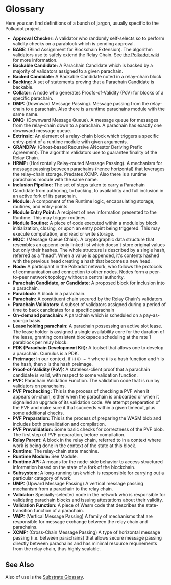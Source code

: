 # Glossary

Here you can find definitions of a bunch of jargon, usually specific to the Polkadot project.

- **Approval Checker:** A validator who randomly self-selects so to perform validity checks on a parablock which is
  pending approval.
- **BABE:** (Blind Assignment for Blockchain Extension). The algorithm validators use to safely extend the Relay Chain.
  See [the Polkadot wiki][0] for more information.
- **Backable Candidate:** A Parachain Candidate which is backed by a majority of validators assigned to a given
  parachain.
- **Backed Candidate:** A Backable Candidate noted in a relay-chain block
- **Backing:** A set of statements proving that a Parachain Candidate is backable.
- **Collator:** A node who generates Proofs-of-Validity (PoV) for blocks of a specific parachain.
- **DMP:** (Downward Message Passing). Message passing from the relay-chain to a parachain. Also there is a runtime
  parachains module with the same name.
- **DMQ:** (Downward Message Queue). A message queue for messages from the relay-chain down to a parachain. A parachain
has exactly one downward message queue.
- **Extrinsic:** An element of a relay-chain block which triggers a specific entry-point of a runtime module with given
  arguments.
- **GRANDPA:** (Ghost-based Recursive ANcestor Deriving Prefix Agreement). The algorithm validators use to guarantee
  finality of the Relay Chain.
- **HRMP:** (Horizontally Relay-routed Message Passing). A mechanism for message passing between parachains (hence
  horizontal) that leverages the relay-chain storage. Predates XCMP. Also there is a runtime parachains module with the
  same name.
- **Inclusion Pipeline:** The set of steps taken to carry a Parachain Candidate from authoring, to backing, to
  availability and full inclusion in an active fork of its parachain.
- **Module:** A component of the Runtime logic, encapsulating storage, routines, and entry-points.
- **Module Entry Point:** A recipient of new information presented to the Runtime. This may trigger routines.
- **Module Routine:** A piece of code executed within a module by block initialization, closing, or upon an entry point
  being triggered. This may execute computation, and read or write storage.
- **MQC:** (Message Queue Chain). A cryptographic data structure that resembles an append-only linked list which doesn't
  store original values but only their hashes. The whole structure is described by a single hash, referred as a "head".
  When a value is appended, it's contents hashed with the previous head creating a hash that becomes a new head.
- **Node:** A participant in the Polkadot network, who follows the protocols of communication and connection to other
  nodes. Nodes form a peer-to-peer network topology without a central authority.
- **Parachain Candidate, or Candidate:** A proposed block for inclusion into a parachain.
- **Parablock:** A block in a parachain.
- **Parachain:** A constituent chain secured by the Relay Chain's validators.
- **Parachain Validators:** A subset of validators assigned during a period of time to back candidates for a specific
  parachain
- **On-demand parachain:** A parachain which is scheduled on a pay-as-you-go basis.
- **Lease holding parachain:** A parachain possessing an active slot lease. The lease holder is assigned a single
  availability core for the duration of the lease, granting consistent blockspace scheduling at the rate 1 parablock per
  relay block.
- **PDK (Parachain Development Kit):** A toolset that allows one to develop a parachain. Cumulus is a PDK.
- **Preimage:** In our context, if `H(X) = Y` where `H` is a hash function and `Y` is the hash, then `X` is the hash
  preimage.
- **Proof-of-Validity (PoV):** A stateless-client proof that a parachain candidate is valid, with respect to some
  validation function.
- **PVF:** Parachain Validation Function. The validation code that is run by validators on parachains.
- **PVF Prechecking:** This is the process of checking a PVF when it appears
  on-chain, either when the parachain is onboarded or when it signalled an
  upgrade of its validation code. We attempt preparation of the PVF and make
  sure it that succeeds within a given timeout, plus some additional checks.
- **PVF Preparation:** This is the process of preparing the WASM blob and includes both prevalidation and compilation.
- **PVF Prevalidation:** Some basic checks for correctness of the PVF blob. The
  first step of PVF preparation, before compilation.
- **Relay Parent:** A block in the relay chain, referred to in a context where work is being done in the context of the
  state at this block.
- **Runtime:** The relay-chain state machine.
- **Runtime Module:** See Module.
- **Runtime API:** A means for the node-side behavior to access structured information based on the state of a fork of
  the blockchain.
- **Subsystem:** A long-running task which is responsible for carrying out a particular category of work.
- **UMP:** (Upward Message Passing) A vertical message passing mechanism from a parachain to the relay chain.
- **Validator:** Specially-selected node in the network who is responsible for validating parachain blocks and issuing
  attestations about their validity.
- **Validation Function:** A piece of Wasm code that describes the state-transition function of a parachain.
- **VMP:** (Vertical Message Passing) A family of mechanisms that are responsible for message exchange between the relay
  chain and parachains.
- **XCMP:** (Cross-Chain Message Passing) A type of horizontal message passing (i.e. between parachains) that allows
  secure message passing directly between parachains and has minimal resource requirements from the relay chain, thus
  highly scalable.

## See Also

Also of use is the [Substrate Glossary](https://substrate.dev/docs/en/knowledgebase/getting-started/glossary).

[0]: https://wiki.polkadot.network/docs/learn-consensus
